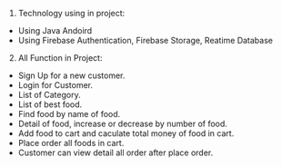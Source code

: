 1. Technology using in project:
- Using Java Andoird
- Using Firebase Authentication, Firebase Storage, Reatime Database
2. All Function in Project:
- Sign Up for a new customer.
- Login for Customer.
- List of Category.
- List of best food.
- Find food by name of food.
- Detail of food, increase or decrease by number of food.
- Add food to cart and caculate total money of food in cart.
- Place order all foods in cart.
- Customer can view detail all order after place order.
